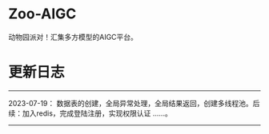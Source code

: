 # Zoo-AIGC
动物园派对！汇集多方模型的AIGC平台。
# 更新日志
------
2023-07-19：
数据表的创建，全局异常处理，全局结果返回，创建多线程池。后续：加入redis，完成登陆注册，实现权限认证 ......。

------

